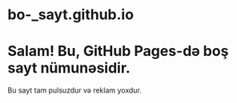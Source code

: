 # bo-_sayt.github.io<!DOCTYPE html>
<html lang="az">
<head>
  <meta charset="UTF-8" />
  <meta name="viewport" content="width=device-width, initial-scale=1" />
  <title>Boş Veb Sayt</title>
</head>
<body>
  <h1>Salam! Bu, GitHub Pages-də boş sayt nümunəsidir.</h1>
  <p>Bu sayt tam pulsuzdur və reklam yoxdur.</p>
</body>
</html>
